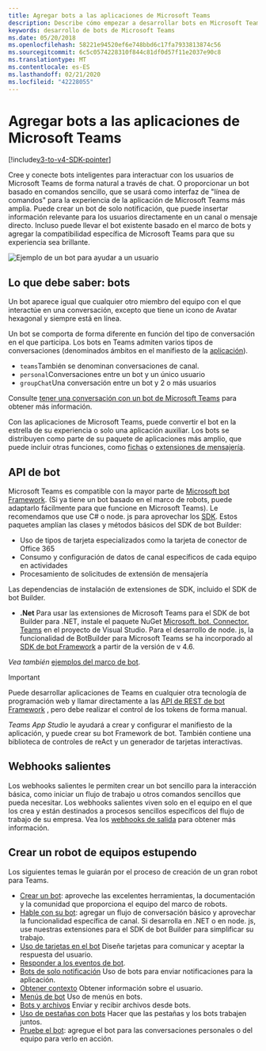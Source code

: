 ```yaml
---
title: Agregar bots a las aplicaciones de Microsoft Teams
description: Describe cómo empezar a desarrollar bots en Microsoft Teams
keywords: desarrollo de bots de Microsoft Teams
ms.date: 05/20/2018
ms.openlocfilehash: 58221e94520ef6e748bbd6c17fa7933813874c56
ms.sourcegitcommit: 6c5c0574228310f844c81df0d57f11e2037e90c8
ms.translationtype: MT
ms.contentlocale: es-ES
ms.lasthandoff: 02/21/2020
ms.locfileid: "42228055"
---
```

# <a name="add-bots-to-microsoft-teams-apps"></a>Agregar bots a las aplicaciones de Microsoft Teams

[!include[v3-to-v4-SDK-pointer](~/includes/v3-to-v4-pointer-bots.md)]

Cree y conecte bots inteligentes para interactuar con los usuarios de Microsoft Teams de forma natural a través de chat. O proporcionar un bot basado en comandos sencillo, que se usará como interfaz de "línea de comandos" para la experiencia de la aplicación de Microsoft Teams más amplia. Puede crear un bot de solo notificación, que puede insertar información relevante para los usuarios directamente en un canal o mensaje directo. Incluso puede llevar el bot existente basado en el marco de bots y agregar la compatibilidad específica de Microsoft Teams para que su experiencia sea brillante.

![Ejemplo de un bot para ayudar a un usuario](~/assets/images/bot_example.png)

## <a name="what-you-need-to-know-bots"></a>Lo que debe saber: bots

Un bot aparece igual que cualquier otro miembro del equipo con el que interactúe en una conversación, excepto que tiene un icono de Avatar hexagonal y siempre está en línea.

Un bot se comporta de forma diferente en función del tipo de conversación en el que participa. Los bots en Teams admiten varios tipos de conversaciones (denominados ámbitos en el manifiesto de la [aplicación](~/resources/schema/manifest-schema.md)).

* `teams`También se denominan conversaciones de canal.
* `personal`Conversaciones entre un bot y un único usuario
* `groupChat`Una conversación entre un bot y 2 o más usuarios

Consulte [tener una conversación con un bot de Microsoft Teams](~/resources/bot-v3/bot-conversations/bots-conversations.md) para obtener más información.

Con las aplicaciones de Microsoft Teams, puede convertir el bot en la estrella de su experiencia o solo una aplicación auxiliar. Los bots se distribuyen como parte de su paquete de aplicaciones más amplio, que puede incluir otras funciones, como [fichas](~/tabs/what-are-tabs.md) o [extensiones de mensajería](~/messaging-extensions/what-are-messaging-extensions.md).

## <a name="bot-apis"></a>API de bot

Microsoft Teams es compatible con la mayor parte de [Microsoft bot Framework](https://dev.botframework.com/). (Si ya tiene un bot basado en el marco de robots, puede adaptarlo fácilmente para que funcione en Microsoft Teams). Le recomendamos que use C# o node. js para aprovechar los [SDK](/microsoftteams/platform/#pivot=sdk-tools). Estos paquetes amplían las clases y métodos básicos del SDK de bot Builder:

* Uso de tipos de tarjeta especializados como la tarjeta de conector de Office 365
* Consumo y configuración de datos de canal específicos de cada equipo en actividades
* Procesamiento de solicitudes de extensión de mensajería

Las dependencias de instalación de extensiones de SDK, incluido el SDK de bot Builder.

* **.Net** Para usar las extensiones de Microsoft Teams para el SDK de bot Builder para .NET, instale el paquete NuGet [Microsoft. bot. Connector. Teams](https://www.nuget.org/packages/Microsoft.Bot.Connector.Teams) en el proyecto de Visual Studio. Para el desarrollo de node. js, la funcionalidad de BotBuilder para Microsoft Teams se ha incorporado al [SDK de bot Framework](https://github.com/microsoft/botframework-sdk) a partir de la versión de v 4.6.

*Vea también* [ejemplos del marco de bot](https://github.com/Microsoft/BotBuilder-Samples/blob/master/README.md).

> [!IMPORTANT]
> Puede desarrollar aplicaciones de Teams en cualquier otra tecnología de programación web y llamar directamente a las [API de REST de bot Framework](/bot-framework/rest-api/bot-framework-rest-overview) , pero debe realizar el control de los tokens de forma manual.

*Teams App Studio* le ayudará a crear y configurar el manifiesto de la aplicación, y puede crear su bot Framework de bot. También contiene una biblioteca de controles de reAct y un generador de tarjetas interactivas.

## <a name="outgoing-webhooks"></a>Webhooks salientes

Los webhooks salientes le permiten crear un bot sencillo para la interacción básica, como iniciar un flujo de trabajo u otros comandos sencillos que pueda necesitar. Los webhooks salientes viven solo en el equipo en el que los crea y están destinados a procesos sencillos específicos del flujo de trabajo de su empresa. Vea los [webhooks de salida](~/webhooks-and-connectors/how-to/add-outgoing-webhook.md) para obtener más información.

## <a name="build-a-great-teams-bot"></a>Crear un robot de equipos estupendo

Los siguientes temas le guiarán por el proceso de creación de un gran robot para Teams.

* [Crear un bot](~/resources/bot-v3/bots-create.md): aproveche las excelentes herramientas, la documentación y la comunidad que proporciona el equipo del marco de robots.
* [Hable con su bot](~/resources/bot-v3/bot-conversations/bots-conversations.md): agregar un flujo de conversación básico y aprovechar la funcionalidad específica de canal. Si desarrolla en .NET o en node. js, use nuestras extensiones para el SDK de bot Builder para simplificar su trabajo.
* [Uso de tarjetas en el bot](~/resources/bot-v3/bots-cards.md) Diseñe tarjetas para comunicar y aceptar la respuesta del usuario.
* [Responder a los eventos de bot](~/resources/bot-v3/bots-notifications.md).
* [Bots de solo notificación](~/resources/bot-v3/bots-notification-only.md) Uso de bots para enviar notificaciones para la aplicación.
* [Obtener contexto](~/resources/bot-v3/bots-context.md) Obtener información sobre el usuario.
* [Menús de bot](~/resources/bot-v3/bots-menus.md) Uso de menús en bots.
* [Bots y archivos](~/resources/bot-v3/bots-files.md) Enviar y recibir archivos desde bots.
* [Uso de pestañas con bots](~/resources/bot-v3/bots-with-tabs.md) Hacer que las pestañas y los bots trabajen juntos.
* [Pruebe el bot](~/resources/bot-v3/bots-test.md): agregue el bot para las conversaciones personales o del equipo para verlo en acción.
